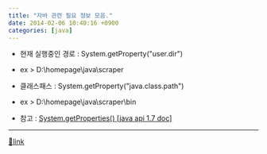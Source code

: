 ```yaml
---
title: "자바 관련 필요 정보 모음."
date: 2014-02-06 10:40:16 +0900
categories: [java]
---
```


  
- 현재 실행중인 경로 : System.getProperty("user.dir")
- ex &gt; D:\homepage\java\scraper

- 클래스패스 : System.getProperty("java.class.path")
- ex &gt; D:\homepage\java\scraper\bin

- 참고 : [System.getProperties() [java api 1.7 doc]](http://docs.oracle.com/javase/7/docs/api/java/lang/System.html#getProperties() "System.getProperties() [java api 1.7 doc]")

  
  &#xD;
  &#xD;
- - - - - -




[🔗link](http://www.mins01.com/mh/tech/read/861)